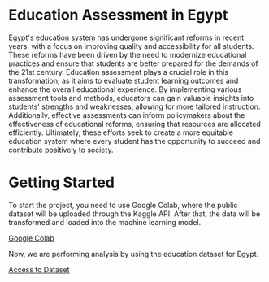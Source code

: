 # Education Assessment in Egypt

Egypt's education system has undergone significant reforms in recent years, with a focus on improving quality and accessibility for all students. These reforms have been driven by the need to modernize educational practices and ensure that students are better prepared for the demands of the 21st century. Education assessment plays a crucial role in this transformation, as it aims to evaluate student learning outcomes and enhance the overall educational experience. By implementing various assessment tools and methods, educators can gain valuable insights into students' strengths and weaknesses, allowing for more tailored instruction. Additionally, effective assessments can inform policymakers about the effectiveness of educational reforms, ensuring that resources are allocated efficiently. Ultimately, these efforts seek to create a more equitable education system where every student has the opportunity to succeed and contribute positively to society.

# Getting Started

To start the project, you need to use Google Colab, where the public dataset will be uploaded through the Kaggle API. After that, the data will be transformed and loaded into the machine learning model.

[Google Colab](https://colab.research.google.com/)

Now, we are performing analysis by using the education dataset for Egypt. 

[Access to Dataset](https://www.kaggle.com/datasets/mohamedalabasy/education-in-egypt)
